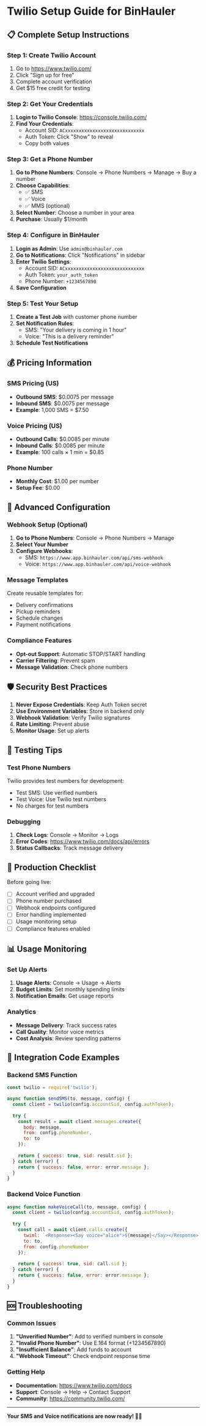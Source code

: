 # Twilio Setup Guide for BinHauler

## 📋 Complete Setup Instructions

### Step 1: Create Twilio Account
1. Go to https://www.twilio.com/
2. Click "Sign up for free"
3. Complete account verification
4. Get $15 free credit for testing

### Step 2: Get Your Credentials
1. **Login to Twilio Console**: https://console.twilio.com/
2. **Find Your Credentials**:
   - Account SID: `ACxxxxxxxxxxxxxxxxxxxxxxxxxxxxx`
   - Auth Token: Click "Show" to reveal
   - Copy both values

### Step 3: Get a Phone Number
1. **Go to Phone Numbers**: Console → Phone Numbers → Manage → Buy a number
2. **Choose Capabilities**:
   - ✅ SMS
   - ✅ Voice
   - ✅ MMS (optional)
3. **Select Number**: Choose a number in your area
4. **Purchase**: Usually $1/month

### Step 4: Configure in BinHauler
1. **Login as Admin**: Use `admin@binhauler.com`
2. **Go to Notifications**: Click "Notifications" in sidebar
3. **Enter Twilio Settings**:
   - Account SID: `ACxxxxxxxxxxxxxxxxxxxxxxxxxxxxx`
   - Auth Token: `your_auth_token`
   - Phone Number: `+1234567890`
4. **Save Configuration**

### Step 5: Test Your Setup
1. **Create a Test Job** with customer phone number
2. **Set Notification Rules**:
   - SMS: "Your delivery is coming in 1 hour"
   - Voice: "This is a delivery reminder"
3. **Schedule Test Notifications**

## 💰 Pricing Information

### SMS Pricing (US)
- **Outbound SMS**: $0.0075 per message
- **Inbound SMS**: $0.0075 per message
- **Example**: 1,000 SMS = $7.50

### Voice Pricing (US)
- **Outbound Calls**: $0.0085 per minute
- **Inbound Calls**: $0.0085 per minute
- **Example**: 100 calls × 1 min = $0.85

### Phone Number
- **Monthly Cost**: $1.00 per number
- **Setup Fee**: $0.00

## 🔧 Advanced Configuration

### Webhook Setup (Optional)
1. **Go to Phone Numbers**: Console → Phone Numbers → Manage
2. **Select Your Number**
3. **Configure Webhooks**:
   - SMS: `https://www.app.binhauler.com/api/sms-webhook`
   - Voice: `https://www.app.binhauler.com/api/voice-webhook`

### Message Templates
Create reusable templates for:
- Delivery confirmations
- Pickup reminders
- Schedule changes
- Payment notifications

### Compliance Features
- **Opt-out Support**: Automatic STOP/START handling
- **Carrier Filtering**: Prevent spam
- **Message Validation**: Check phone numbers

## 🛡️ Security Best Practices

1. **Never Expose Credentials**: Keep Auth Token secret
2. **Use Environment Variables**: Store in backend only
3. **Webhook Validation**: Verify Twilio signatures
4. **Rate Limiting**: Prevent abuse
5. **Monitor Usage**: Set up alerts

## 📱 Testing Tips

### Test Phone Numbers
Twilio provides test numbers for development:
- Test SMS: Use verified numbers
- Test Voice: Use Twilio test numbers
- No charges for test numbers

### Debugging
1. **Check Logs**: Console → Monitor → Logs
2. **Error Codes**: https://www.twilio.com/docs/api/errors
3. **Status Callbacks**: Track message delivery

## 🚀 Production Checklist

Before going live:
- [ ] Account verified and upgraded
- [ ] Phone number purchased
- [ ] Webhook endpoints configured
- [ ] Error handling implemented
- [ ] Usage monitoring setup
- [ ] Compliance features enabled

## 📊 Usage Monitoring

### Set Up Alerts
1. **Usage Alerts**: Console → Usage → Alerts
2. **Budget Limits**: Set monthly spending limits
3. **Notification Emails**: Get usage reports

### Analytics
- **Message Delivery**: Track success rates
- **Call Quality**: Monitor voice metrics
- **Cost Analysis**: Review spending patterns

## 🔄 Integration Code Examples

### Backend SMS Function
```javascript
const twilio = require('twilio');

async function sendSMS(to, message, config) {
  const client = twilio(config.accountSid, config.authToken);
  
  try {
    const result = await client.messages.create({
      body: message,
      from: config.phoneNumber,
      to: to
    });
    
    return { success: true, sid: result.sid };
  } catch (error) {
    return { success: false, error: error.message };
  }
}
```

### Backend Voice Function
```javascript
async function makeVoiceCall(to, message, config) {
  const client = twilio(config.accountSid, config.authToken);
  
  try {
    const call = await client.calls.create({
      twiml: `<Response><Say voice="alice">${message}</Say></Response>`,
      to: to,
      from: config.phoneNumber
    });
    
    return { success: true, sid: call.sid };
  } catch (error) {
    return { success: false, error: error.message };
  }
}
```

## 🆘 Troubleshooting

### Common Issues
1. **"Unverified Number"**: Add to verified numbers in console
2. **"Invalid Phone Number"**: Use E.164 format (+1234567890)
3. **"Insufficient Balance"**: Add funds to account
4. **"Webhook Timeout"**: Check endpoint response time

### Getting Help
- **Documentation**: https://www.twilio.com/docs
- **Support**: Console → Help → Contact Support
- **Community**: https://community.twilio.com/

---

**Your SMS and Voice notifications are now ready! 📱📞**